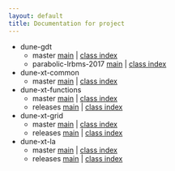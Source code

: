 ```yaml
---
layout: default
title: Documentation for project
---
```


- dune-gdt
    - master [main](dune-gdt/master/index.html) | [class index](dune-gdt/master/classes.html)
    - parabolic-lrbms-2017 [main](dune-gdt/parabolic-lrbms-2017/index.html) | [class index](dune-gdt/parabolic-lrbms-2017/classes.html)
- dune-xt-common
    - master [main](dune-xt-common/master/index.html) | [class index](dune-xt-common/master/classes.html)
- dune-xt-functions
    - master [main](dune-xt-functions/master/index.html) | [class index](dune-xt-functions/master/classes.html)
    - releases [main](dune-xt-functions/releases/index.html) | [class index](dune-xt-functions/releases/classes.html)
- dune-xt-grid
    - master [main](dune-xt-grid/master/index.html) | [class index](dune-xt-grid/master/classes.html)
    - releases [main](dune-xt-grid/releases/index.html) | [class index](dune-xt-grid/releases/classes.html)
- dune-xt-la
    - master [main](dune-xt-la/master/index.html) | [class index](dune-xt-la/master/classes.html)
    - releases [main](dune-xt-la/releases/index.html) | [class index](dune-xt-la/releases/classes.html)
